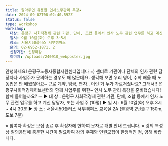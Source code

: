 ```yaml
---
title: 알아두면 유용한 인사노무관리 특강★
date: 2024-09-02T08:02:40.592Z
status: false
type: workshop
workshop:
  대상: 은평구 사회적경제 관련 기관, 단체, 조합 등에서 인사 노무 관련 업무를 하고 계신 담당자, 또는 사업주 (10명)
  일시: 9월 10일(화) 오후 3~5시
  장소: 서울시50플러스 서부캠퍼스
  문의: 02-6952-1871, 2
  신청기간: 신청마감
  이미지: /uploads/240910_webposter.jpg
---
```

안녕하세요!
은평구노동자종합지원센터입니다 =)
센터로 기관이나 단체의 인사 관련 담당자나 사업주가 문의하는 경우도 꽤 많은데요.
생각해 보면 우리 영어, 수학 배울 때 노동법은 안 배웠잖아요\~
근로 계약, 임금, 연차.. 이런 거 누가 가르쳐줬나요?
그래서!!
은평구사회적경제허브센터와 함께
사업주를 위한\~
인사 노무 관리 특강을 준비했습니다!
함께 들어볼까요?
ㅡ
▶ 대 상 : 은평구 사회적경제 관련 기관, 단체, 조합 등에서 인사 노무 관련 업무를 하고 계신 담당자, 또는 사업주 (10명)
▶ 일 시 : 9월 10일(화) 오후 3시 ~ 4시 30분
▶ 장 소 : 서울시50플러스 서부캠퍼스 교육실 2A (불광역 2번출구 150m, 도보 7분)

※ 참여자 확정은 모집 종료 후 확정자에 한하여 문자로 개별 안내 드립니다.
※ 강의 특성 상 질의응답에 충분한 시간이 필요하여 강의 주제와 인원모집이 한정적인 점, 양해 바랍니다.